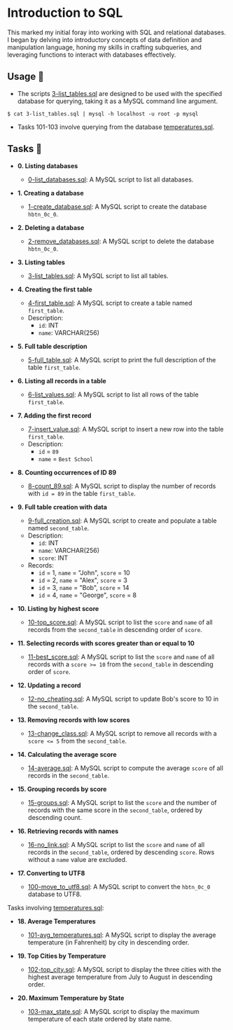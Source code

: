 # Introduction to SQL

This marked my initial foray into working with SQL and relational databases. I began by delving into introductory concepts of data definition and manipulation language, honing my skills in crafting subqueries, and leveraging functions to interact with databases effectively.

## Usage :dolphin:

* The scripts [3-list_tables.sql](./3-list_tables.sql) are designed to be used with the specified database for querying, taking it as a MySQL command line argument.

```
$ cat 3-list_tables.sql | mysql -h localhost -u root -p mysql
```

* Tasks 101-103 involve querying from the database [temperatures.sql](./temperatures.sql).

## Tasks :page_with_curl:

* **0. Listing databases**
  * [0-list_databases.sql](./0-list_databases.sql): A MySQL script to list all databases.

* **1. Creating a database**
  * [1-create_database.sql](./1-create_database.sql): A MySQL script to create the database `hbtn_0c_0`.

* **2. Deleting a database**
  * [2-remove_databases.sql](./2-remove_databases.sql): A MySQL script to delete the database `hbtn_0c_0`.

* **3. Listing tables**
  * [3-list_tables.sql](./3-list_tables.sql): A MySQL script to list all tables.

* **4. Creating the first table**
  * [4-first_table.sql](./4-first_table.sql): A MySQL script to create a table named `first_table`.
  * Description:
    * `id`: INT
    * `name`: VARCHAR(256)

* **5. Full table description**
  * [5-full_table.sql](./5-full_table.sql): A MySQL script to print the full description of the table `first_table`.

* **6. Listing all records in a table**
  * [6-list_values.sql](./6-list_values.sql): A MySQL script to list all rows of the table `first_table`.

* **7. Adding the first record**
  * [7-insert_value.sql](./7-insert_value.sql): A MySQL script to insert a new row into the table `first_table`.
  * Description:
    * `id` = `89`
    * `name` = `Best School`

* **8. Counting occurrences of ID 89**
  * [8-count_89.sql](./8-count_89.sql): A MySQL script to display the number of records with `id = 89` in the table `first_table`.

* **9. Full table creation with data**
  * [9-full_creation.sql](./9-full_creation.sql): A MySQL script to create and populate a table named `second_table`.
  * Description:
    * `id`: INT
    * `name`: VARCHAR(256)
    * `score`: INT
  * Records:
    * `id` = 1, `name` = "John", `score` = 10
    * `id` = 2, `name` = "Alex", `score` = 3
    * `id` = 3, `name` = "Bob", `score` = 14
    * `id` = 4, `name` = "George", `score` = 8

* **10. Listing by highest score**
  * [10-top_score.sql](./10-top_score.sql): A MySQL script to list the `score` and `name` of all records from the `second_table` in descending order of `score`.

* **11. Selecting records with scores greater than or equal to 10**
  * [11-best_score.sql](./11-best_score.sql): A MySQL script to list the `score` and `name` of all records with a `score >= 10` from the `second_table` in descending order of `score`.

* **12. Updating a record**
  * [12-no_cheating.sql](./12-no_cheating.sql): A MySQL script to update Bob's score to 10 in the `second_table`.

* **13. Removing records with low scores**
  * [13-change_class.sql](./13-change_class.sql): A MySQL script to remove all records with a `score <= 5` from the `second_table`.

* **14. Calculating the average score**
  * [14-average.sql](./14-average.sql): A MySQL script to compute the average `score` of all records in the `second_table`.

* **15. Grouping records by score**
  * [15-groups.sql](./15-groups.sql): A MySQL script to list the `score` and the number of records with the same score in the `second_table`, ordered by descending count.

* **16. Retrieving records with names**
  * [16-no_link.sql](./16-no_link.sql): A MySQL script to list the `score` and `name` of all records in the `second_table`, ordered by descending `score`. Rows without a `name` value are excluded.

* **17. Converting to UTF8**
  * [100-move_to_utf8.sql](./100-move_to_utf8.sql): A MySQL script to convert the `hbtn_0c_0` database to UTF8.

Tasks involving [temperatures.sql](https://s3.amazonaws.com/intranet-projects-files/holbertonschool-higher-level_programming+/272/temperatures.sql):

* **18. Average Temperatures**
  * [101-avg_temperatures.sql](./101-avg_temperatures.sql): A MySQL script to display the average temperature (in Fahrenheit) by city in descending order.

* **19. Top Cities by Temperature**
  * [102-top_city.sql](./102-top_city.sql): A MySQL script to display the three cities with the highest average temperature from July to August in descending order.

* **20. Maximum Temperature by State**
  * [103-max_state.sql](./103-max_state.sql): A MySQL script to display the maximum temperature of each state ordered by state name.
